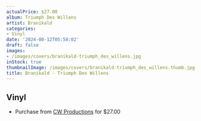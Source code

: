 ```yaml
---
actualPrice: $27.00
album: Triumph Des Willens
artist: Branikald
categories:
- Vinyl
date: '2024-08-12T05:58:02'
draft: false
images:
- /images/covers/branikald-triumph_des_willens.jpg
inStock: true
thumbnailImage: /images/covers/branikald-triumph_des_willens-thumb.jpg
title: Branikald - Triumph Des Willens
---
```


## Vinyl
* Purchase from [CW Productions](https://shop.cwproductions.net/products/branikald-triumph-des-willens-lp) for $27.00
